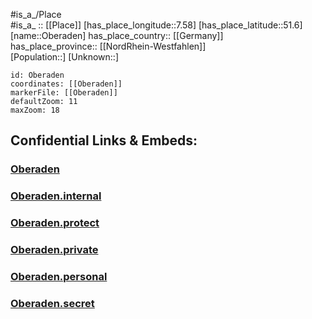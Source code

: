 ﻿---
location: [51.6,7.58] 
mapzoom: [7,12] 
mapmarker: city 
type: City
tags:
- geo/City


SpocWebEntityId: 33021
isDeleted: false
confidential: public

---
#is_a_/Place  
#is_a_ :: [[Place]] 
[has_place_longitude::7.58] 
[has_place_latitude::51.6] 
[name::Oberaden] 
has_place_country:: [[Germany]]  
has_place_province:: [[NordRhein-Westfahlen]]  
[Population::] 
[Unknown::] 


```leaflet
id: Oberaden
coordinates: [[Oberaden]] 
markerFile: [[Oberaden]] 
defaultZoom: 11 
maxZoom: 18
```


## Confidential Links & Embeds: 

### [Oberaden](/_public/Earth/Continent/Europe/Europe~Central/Germany/Germany~West/Nord_Rhein-Westfalen/counties~NW/Unna/cities~Unna/Bergkamen/Oberaden.md) 

### [Oberaden.internal](/_internal/Earth/Continent/Europe/Europe~Central/Germany/Germany~West/Nord_Rhein-Westfalen/counties~NW/Unna/cities~Unna/Bergkamen/Oberaden.internal.md) 

### [Oberaden.protect](/_protect/Earth/Continent/Europe/Europe~Central/Germany/Germany~West/Nord_Rhein-Westfalen/counties~NW/Unna/cities~Unna/Bergkamen/Oberaden.protect.md) 

### [Oberaden.private](/_private/Earth/Continent/Europe/Europe~Central/Germany/Germany~West/Nord_Rhein-Westfalen/counties~NW/Unna/cities~Unna/Bergkamen/Oberaden.private.md) 

### [Oberaden.personal](/_personal/Earth/Continent/Europe/Europe~Central/Germany/Germany~West/Nord_Rhein-Westfalen/counties~NW/Unna/cities~Unna/Bergkamen/Oberaden.personal.md) 

### [Oberaden.secret](/_secret/Earth/Continent/Europe/Europe~Central/Germany/Germany~West/Nord_Rhein-Westfalen/counties~NW/Unna/cities~Unna/Bergkamen/Oberaden.secret.md) 
